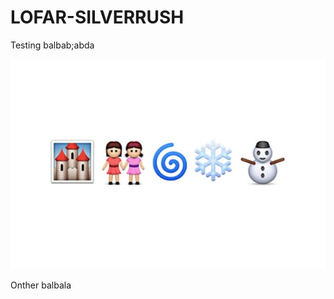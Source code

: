 # LOFAR-SILVERRUSH

Testing balbab;abda

![alt text](https://github.com/AnniekGloudemans/LOFAR-SILVERRUSH/blob/master/eba3e5bb-1276-4d65-afcb-b67673435902.jpg)



Onther balbala
